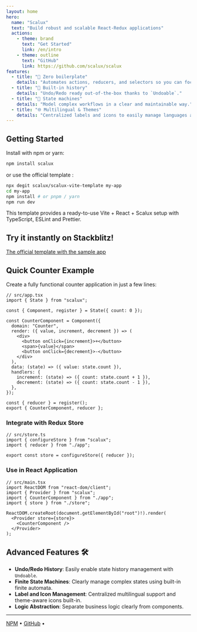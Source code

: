 ```yaml
---
layout: home
hero:
  name: "Scalux"
  text: "Build robust and scalable React‑Redux applications"
  actions:
    - theme: brand
      text: "Get Started"
      link: /en/intro
    - theme: outline
      text: "GitHub"
      link: https://github.com/scalux/scalux
features:
  - title: "🚀 Zero boilerplate"
    details: "Automates actions, reducers, and selectors so you can focus on what matters."
  - title: "🔄 Built-in history"
    details: "Undo/Redo ready out-of-the-box thanks to `Undoable`."
  - title: "🤖 State machines"
    details: "Model complex workflows in a clear and maintainable way."
  - title: "🌐 Multilingual & Themes"
    details: "Centralized labels and icons to easily manage languages and themes."
---
```


## Getting Started

Install with npm or yarn:

```bash
npm install scalux
```

or use the official template :

```bash
npx degit scalux/scalux-vite-template my-app
cd my-app
npm install # or pnpm / yarn
npm run dev
```

This template provides a ready-to-use Vite + React + Scalux setup with TypeScript, ESLint and Prettier.

## Try it instantly on Stackblitz!

[The official template with the sample app](https://stackblitz.com/~/github.com/scalux/scalux-vite-template)

## Quick Counter Example

Create a fully functional counter application in just a few lines:

```tsx
// src/app.tsx
import { State } from "scalux";

const { Component, register } = State({ count: 0 });

const CounterComponent = Component({
  domain: "Counter",
  render: ({ value, increment, decrement }) => (
    <div>
      <button onClick={increment}>+</button>
      <span>{value}</span>
      <button onClick={decrement}>-</button>
    </div>
  ),
  data: (state) => ({ value: state.count }),
  handlers: {
    increment: (state) => ({ count: state.count + 1 }),
    decrement: (state) => ({ count: state.count - 1 }),
  },
});

const { reducer } = register();
export { CounterComponent, reducer };
```

### Integrate with Redux Store

```tsx
// src/store.ts
import { configureStore } from "scalux";
import { reducer } from "./app";

export const store = configureStore({ reducer });
```

### Use in React Application

```tsx
// src/main.tsx
import ReactDOM from "react-dom/client";
import { Provider } from "scalux";
import { CounterComponent } from "./app";
import { store } from "./store";

ReactDOM.createRoot(document.getElementById("root")!).render(
  <Provider store={store}>
    <CounterComponent />
  </Provider>
);
```

## Advanced Features 🛠️

- **Undo/Redo History**: Easily enable state history management with `Undoable`.
- **Finite State Machines**: Clearly manage complex states using built-in finite automata.
- **Label and Icon Management**: Centralized multilingual support and theme-aware icons built-in.
- **Logic Abstraction**: Separate business logic clearly from components.

---

<p class="home-footer">
  <a href="https://www.npmjs.com/package/scalux" target="_blank">NPM</a>
  •
  <a href="https://github.com/scalux/scalux" target="_blank">GitHub</a>
  •
</p>

